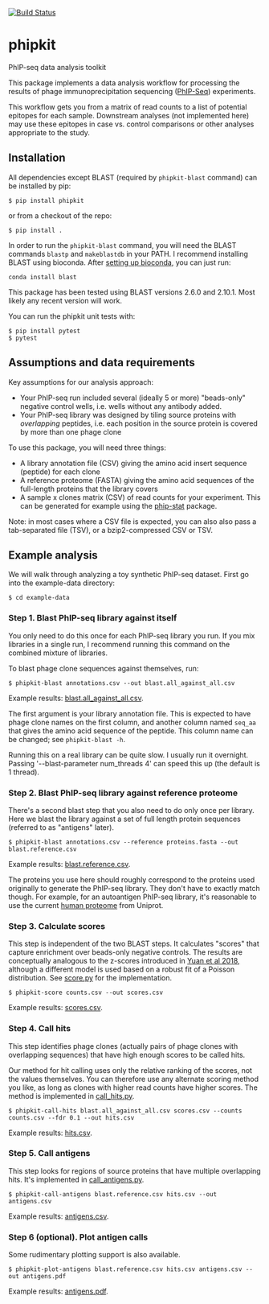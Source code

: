 [![Build Status](https://travis-ci.com/openvax/phipkit.svg?branch=main)](https://travis-ci.com/openvax/phipkit)

# phipkit
PhIP-seq data analysis toolkit

This package implements a data analysis workflow for processing the results of
phage immunoprecipitation sequencing ([PhIP-Seq](https://en.wikipedia.org/wiki/PhIP-Seq]))
experiments.

This workflow gets you from a matrix
of read counts to a list of potential epitopes for each sample. Downstream
analyses (not implemented here) may use these epitopes in case vs.
control comparisons or other analyses appropriate to the study.



## Installation

All dependencies except BLAST (required by `phipkit-blast` command) can be
installed by pip:

```
$ pip install phipkit
```
 
or from a checkout of the repo:

```
$ pip install .
```

In order to run the `phipkit-blast` command, you will need the BLAST commands
`blastp` and `makeblastdb` in your PATH. I recommend installing BLAST using
bioconda. After [setting up bioconda](https://bioconda.github.io/user/install.html#set-up-channels),
you can just run:

```
conda install blast
```

This package has been tested using BLAST versions 2.6.0 and 2.10.1. Most likely
any recent version will work.

You can run the phipkit unit tests with:

```
$ pip install pytest
$ pytest
```


## Assumptions and data requirements

Key assumptions for our analysis approach:
* Your PhIP-seq run included several (ideally 5 or more)
"beads-only" negative control wells, i.e. wells without any antibody added.
* Your PhIP-seq library was designed by tiling source proteins
with *overlapping* peptides, i.e. each position in the source protein is covered
by more than one phage clone  

To use this package, you will need three things:
* A library annotation file (CSV) giving the amino acid insert sequence (peptide) for each clone
* A reference proteome (FASTA) giving the amino acid sequences of the full-length
proteins that the library covers 
* A sample x clones matrix (CSV) of read counts for your experiment. This can be generated
for example using the [phip-stat](https://github.com/lasersonlab/phip-stat) package.


Note: in most cases where a CSV file is expected, you can also also pass a
tab-separated file (TSV), or a bzip2-compressed CSV or TSV. 


## Example analysis

We will walk through analyzing a toy synthetic PhIP-seq dataset. First go
into the example-data directory:

```
$ cd example-data
```

### Step 1. Blast PhIP-seq library against itself

You only need to do this once for each PhIP-seq library you run. If you mix
libraries in a single run, I recommend running this command on the combined
mixture of libraries.

To blast phage clone sequences against themselves, run:

```
$ phipkit-blast annotations.csv --out blast.all_against_all.csv
```

Example results: [blast.all_against_all.csv](example-data/blast.all_against_all.csv).

The first argument is your library annotation file. This is expected to
have phage clone names on the first column, and another column named `seq_aa`
that gives the amino acid sequence of the peptide. This column name can be
changed; see `phipkit-blast -h`.

Running this on a real library can be quite slow. I usually run it overnight.
Passing '--blast-parameter num_threads 4' can speed this up (the default is 1
thread).


### Step 2. Blast PhIP-seq library against reference proteome

There's a second blast step that you also need to do only once per library. Here
we blast the library against a set of full length protein sequences (referred
to as "antigens" later).

```
$ phipkit-blast annotations.csv --reference proteins.fasta --out blast.reference.csv
```

Example results: [blast.reference.csv](example-data/blast.reference.csv).

The proteins you use here should roughly correspond to the 
proteins used originally to generate the PhIP-seq library. They don't have to
exactly match though. For example, for an autoantigen PhIP-seq library,
it's reasonable to use the current
[human proteome](https://www.uniprot.org/proteomes/UP000005640) from Uniprot.


### Step 3. Calculate scores

This step is independent of the two BLAST steps. It calculates "scores" that
capture enrichment over beads-only negative controls. The results are conceptually
analogous to the z-scores introduced in [Yuan et al 2018](https://www.biorxiv.org/content/10.1101/285916v1),
although a different model is used based on a robust fit of a Poisson
distribution. See [score.py](phipkit/score.py) for the implementation. 

```
$ phipkit-score counts.csv --out scores.csv
```

Example results: [scores.csv](example-data/scores.csv).


### Step 4. Call hits

This step identifies phage clones (actually pairs of phage clones with
overlapping sequences) that have high enough scores to be called hits.

Our method for hit calling uses only the relative ranking of the scores, not the
values themselves. You can therefore use any alternate scoring method you like,
as long as clones with higher read counts have higher scores. The method is
implemented in [call_hits.py](phipkit/call_hits.py).

```
$ phipkit-call-hits blast.all_against_all.csv scores.csv --counts counts.csv --fdr 0.1 --out hits.csv
```

Example results: [hits.csv](example-data/hits.csv).


### Step 5. Call antigens

This step looks for regions of source proteins that have multiple overlapping
hits. It's implemented in [call_antigens.py](phipkit/call_antigens.py).

```
$ phipkit-call-antigens blast.reference.csv hits.csv --out antigens.csv
```

Example results: [antigens.csv](example-data/antigens.csv).


### Step 6 (optional). Plot antigen calls

Some rudimentary plotting support is also available.

```
$ phipkit-plot-antigens blast.reference.csv hits.csv antigens.csv --out antigens.pdf
```

Example results: [antigens.pdf](example-data/antigens.pdf).

